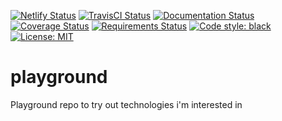 
[![Netlify Status](https://api.netlify.com/api/v1/badges/cb0de478-4b1c-451f-80fe-ab1b576fcee8/deploy-status)](https://app.netlify.com/sites/anto-playground/deploys) [![TravisCI Status](https://travis-ci.org/Antoninj/playground.svg?branch=master)](https://travis-ci.org/Antoninj/playground) [![Documentation Status](https://readthedocs.org/projects/playground-doc/badge/?version=latest)](https://playground-doc.readthedocs.io/en/latest/?badge=latest) [![Coverage Status](https://coveralls.io/repos/github/Antoninj/playground/badge.svg?branch=master)](https://coveralls.io/github/Antoninj/playground?branch=master) [![Requirements Status](https://requires.io/github/Antoninj/playground/requirements.svg?branch=master)](https://requires.io/github/Antoninj/playground/requirements/?branch=master) [![Code style: black](https://img.shields.io/badge/code%20style-black-000000.svg)](https://github.com/psf/black) [![License: MIT](https://img.shields.io/badge/License-MIT-yellow.svg)](https://opensource.org/licenses/MIT)




# playground
Playground repo to try out technologies i'm interested in

